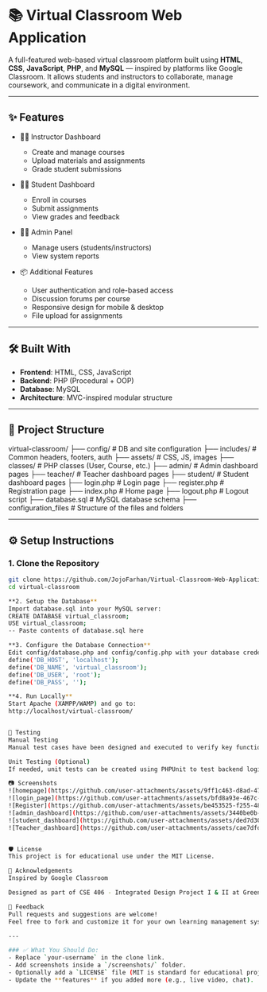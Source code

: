 # 📚 Virtual Classroom Web Application

A full-featured web-based virtual classroom platform built using **HTML**, **CSS**, **JavaScript**, **PHP**, and **MySQL** — inspired by platforms like Google Classroom. It allows students and instructors to collaborate, manage coursework, and communicate in a digital environment.

---

## ✨ Features

- 👩‍🏫 Instructor Dashboard
  - Create and manage courses
  - Upload materials and assignments
  - Grade student submissions

- 👨‍🎓 Student Dashboard
  - Enroll in courses
  - Submit assignments
  - View grades and feedback

- 🧑‍💼 Admin Panel
  - Manage users (students/instructors)
  - View system reports

- 📦 Additional Features
  - User authentication and role-based access
  - Discussion forums per course
  - Responsive design for mobile & desktop
  - File upload for assignments

---

## 🛠️ Built With

- **Frontend**: HTML, CSS, JavaScript
- **Backend**: PHP (Procedural + OOP)
- **Database**: MySQL
- **Architecture**: MVC-inspired modular structure

---

## 📁 Project Structure

virtual-classroom/
├── config/ # DB and site configuration
├── includes/ # Common headers, footers, auth
├── assets/ # CSS, JS, images
├── classes/ # PHP classes (User, Course, etc.)
├── admin/ # Admin dashboard pages
├── teacher/ # Teacher dashboard pages
├── student/ # Student dashboard pages
├── login.php # Login page
├── register.php # Registration page
├── index.php # Home page
├── logout.php # Logout script
├── database.sql # MySQL database schema
├── configuration_files # Structure of the files and folders


---

## ⚙️ Setup Instructions

### 1. Clone the Repository
```bash
git clone https://github.com/JojoFarhan/Virtual-Classroom-Web-Application.git
cd virtual-classroom

**2. Setup the Database**
Import database.sql into your MySQL server:
CREATE DATABASE virtual_classroom;
USE virtual_classroom;
-- Paste contents of database.sql here

**3. Configure the Database Connection**
Edit config/database.php and config/config.php with your database credentials:
define('DB_HOST', 'localhost');
define('DB_NAME', 'virtual_classroom');
define('DB_USER', 'root');
define('DB_PASS', '');

**4. Run Locally**
Start Apache (XAMPP/WAMP) and go to:
http://localhost/virtual-classroom/


🧪 Testing
Manual Testing
Manual test cases have been designed and executed to verify key functionality including login, course creation, assignment submission, and grading.

Unit Testing (Optional)
If needed, unit tests can be created using PHPUnit to test backend logic inside /classes/.

📷 Screenshots
![homepage](https://github.com/user-attachments/assets/9ff1c463-d8ad-4751-b3d4-9a8371c0fc08)
![login_page](https://github.com/user-attachments/assets/bfd8a93e-467c-428d-aa6f-715d497547ab)
![Register](https://github.com/user-attachments/assets/be453525-f255-4892-84d5-652e33973bf9)
![admin_dashboard](https://github.com/user-attachments/assets/3440be0b-0767-4bb6-97a6-600be398e8f4)
![student_dashboard](https://github.com/user-attachments/assets/ded7d30c-461e-4c51-bfaf-fb0f58b2ae65)
![Teacher_dashboard](https://github.com/user-attachments/assets/cae7dfda-cc27-4110-83d9-ca99d9df77cc)


🛡️ License
This project is for educational use under the MIT License.

🙏 Acknowledgements
Inspired by Google Classroom

Designed as part of CSE 406 - Integrated Design Project I & II at Green University of Bangladesh

💬 Feedback
Pull requests and suggestions are welcome!
Feel free to fork and customize it for your own learning management system.

---

### ✅ What You Should Do:
- Replace `your-username` in the clone link.
- Add screenshots inside a `/screenshots/` folder.
- Optionally add a `LICENSE` file (MIT is standard for educational projects).
- Update the **features** if you added more (e.g., live video, chat).
